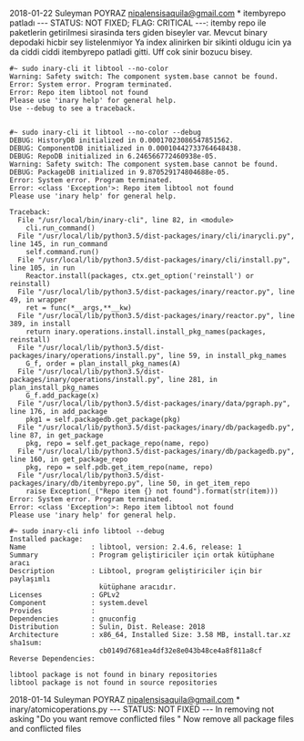 2018-01-22 Suleyman POYRAZ <nipalensisaquila@gmail.com>
    * itembyrepo patladı --- STATUS: NOT FIXED; FLAG: CRITICAL ---:
    itemby repo ile paketlerin getirilmesi sirasinda ters giden
    biseyler var. Mevcut binary depodaki hicbir sey listelenmiyor
    Ya index alinirken bir sikinti oldugu icin ya da ciddi ciddi 
    itembyrepo patladi gitti. Uff cok sinir bozucu bisey.

```ADDONS
#~ sudo inary-cli it libtool --no-color
Warning: Safety switch: The component system.base cannot be found.
Error: System error. Program terminated.
Error: Repo item libtool not found
Please use 'inary help' for general help.
Use --debug to see a traceback.


#~ sudo inary-cli it libtool --no-color --debug
DEBUG: HistoryDB initialized in 0.00017023086547851562.
DEBUG: ComponentDB initialized in 0.00010442733764648438.
DEBUG: RepoDB initialized in 6.246566772460938e-05.
Warning: Safety switch: The component system.base cannot be found.
DEBUG: PackageDB initialized in 9.870529174804688e-05.
Error: System error. Program terminated.
Error: <class 'Exception'>: Repo item libtool not found
Please use 'inary help' for general help.

Traceback:
  File "/usr/local/bin/inary-cli", line 82, in <module>
    cli.run_command()
  File "/usr/local/lib/python3.5/dist-packages/inary/cli/inarycli.py", line 145, in run_command
    self.command.run()
  File "/usr/local/lib/python3.5/dist-packages/inary/cli/install.py", line 105, in run
    Reactor.install(packages, ctx.get_option('reinstall') or reinstall)
  File "/usr/local/lib/python3.5/dist-packages/inary/reactor.py", line 49, in wrapper
    ret = func(*__args,**__kw)
  File "/usr/local/lib/python3.5/dist-packages/inary/reactor.py", line 389, in install
    return inary.operations.install.install_pkg_names(packages, reinstall)
  File "/usr/local/lib/python3.5/dist-packages/inary/operations/install.py", line 59, in install_pkg_names
    G_f, order = plan_install_pkg_names(A)
  File "/usr/local/lib/python3.5/dist-packages/inary/operations/install.py", line 281, in plan_install_pkg_names
    G_f.add_package(x)
  File "/usr/local/lib/python3.5/dist-packages/inary/data/pgraph.py", line 176, in add_package
    pkg1 = self.packagedb.get_package(pkg)
  File "/usr/local/lib/python3.5/dist-packages/inary/db/packagedb.py", line 87, in get_package
    pkg, repo = self.get_package_repo(name, repo)
  File "/usr/local/lib/python3.5/dist-packages/inary/db/packagedb.py", line 160, in get_package_repo
    pkg, repo = self.pdb.get_item_repo(name, repo)
  File "/usr/local/lib/python3.5/dist-packages/inary/db/itembyrepo.py", line 50, in get_item_repo
    raise Exception(_("Repo item {} not found").format(str(item)))
Error: System error. Program terminated.
Error: <class 'Exception'>: Repo item libtool not found
Please use 'inary help' for general help.

#~ sudo inary-cli info libtool --debug
Installed package:
Name                : libtool, version: 2.4.6, release: 1
Summary             : Program geliştiriciler için ortak kütüphane aracı
Description         : Libtool, program geliştiriciler için bir paylaşımlı
                      kütüphane aracıdır.
Licenses            : GPLv2
Component           : system.devel
Provides            : 
Dependencies        : gnuconfig 
Distribution        : Sulin, Dist. Release: 2018
Architecture        : x86_64, Installed Size: 3.58 MB, install.tar.xz sha1sum:
                      cb0149d7681ea4df32e8e043b48ce4a8f811a8cf
Reverse Dependencies: 

libtool package is not found in binary repositories
libtool package is not found in source repositories
```

2018-01-14 Suleyman POYRAZ <nipalensisaquila@gmail.com>
    * inary/atomicoperations.py --- STATUS: NOT FIXED ---
    In removing not asking "Do you want remove conflicted files "
    Now remove all package files and conflicted files

